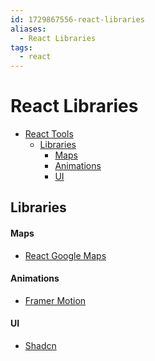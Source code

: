```yaml
---
id: 1729867556-react-libraries
aliases:
  - React Libraries
tags:
  - react
---
```


# React Libraries

<!--toc:start-->

- [React Tools](#react-tools)
  - [Libraries](#libraries)
    - [Maps](#maps)
    - [Animations](#animations)
    - [UI](#ui)

<!--toc:end-->

## Libraries

#### Maps

- [React Google Maps](https://visgl.github.io/react-google-maps/)

#### Animations

- [Framer Motion](https://www.framer.com/motion/)

#### UI

- [Shadcn](https://ui.shadcn.dev/)
